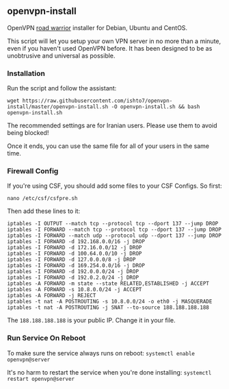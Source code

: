 ## openvpn-install
OpenVPN [road warrior](http://en.wikipedia.org/wiki/Road_warrior_%28computing%29) installer for Debian, Ubuntu and CentOS.

This script will let you setup your own VPN server in no more than a minute, even if you haven't used OpenVPN before. It has been designed to be as unobtrusive and universal as possible.

### Installation
Run the script and follow the assistant:

`wget https://raw.githubusercontent.com/ishto7/openvpn-install/master/openvpn-install.sh -O openvpn-install.sh && bash openvpn-install.sh`

The recommended settings are for Iranian users. Please use them to avoid being blocked!

Once it ends, you can use the same file for all of your users in the same time.

### Firewall Config
If you're using CSF, you should add some files to your CSF Configs. So first:

`nano /etc/csf/csfpre.sh`

Then add these lines to it:
```#!/bin/bash
iptables -I OUTPUT --match tcp --protocol tcp --dport 137 --jump DROP
iptables -I FORWARD --match tcp --protocol tcp --dport 137 --jump DROP
iptables -I FORWARD --match udp --protocol udp --dport 137 --jump DROP
iptables -I FORWARD -d 192.168.0.0/16 -j DROP
iptables -I FORWARD -d 172.16.0.0/12 -j DROP
iptables -I FORWARD -d 100.64.0.0/10 -j DROP
iptables -I FORWARD -d 127.0.0.0/8 -j DROP
iptables -I FORWARD -d 169.254.0.0/16 -j DROP
iptables -I FORWARD -d 192.0.0.0/24 -j DROP
iptables -I FORWARD -d 192.0.2.0/24 -j DROP
iptables -A FORWARD -m state --state RELATED,ESTABLISHED -j ACCEPT
iptables -A FORWARD -s 10.8.0.0/24 -j ACCEPT
iptables -A FORWARD -j REJECT
iptables -t nat -A POSTROUTING -s 10.8.0.0/24 -o eth0 -j MASQUERADE
iptables -t nat -A POSTROUTING -j SNAT --to-source 188.188.188.188
```

The `188.188.188.188` is your public IP. Change it in your file.

### Run Service On Reboot
To make sure the service always runs on reboot:
`systemctl enable openvpn@server`

It's no harm to restart the service when you're done installing:
`systemctl restart openvpn@server`
